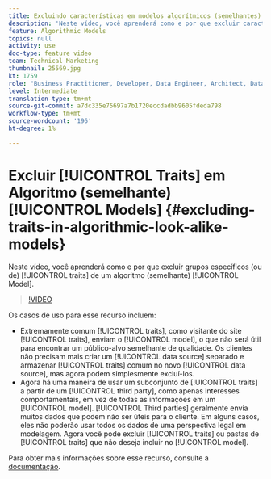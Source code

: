 ```yaml
---
title: Excluindo características em modelos algorítmicos (semelhantes)
description: 'Neste vídeo, você aprenderá como e por que excluir características específicas (ou grupos de) de um modelo algorítmico (semelhante). '
feature: Algorithmic Models
topics: null
activity: use
doc-type: feature video
team: Technical Marketing
thumbnail: 25569.jpg
kt: 1759
role: "Business Practitioner, Developer, Data Engineer, Architect, Data Architect, Administrator, Leader"
level: Intermediate
translation-type: tm+mt
source-git-commit: a7dc335e75697a7b1720eccdadbb9605fdeda798
workflow-type: tm+mt
source-wordcount: '196'
ht-degree: 1%

---
```



# Excluir [!UICONTROL Traits] em Algoritmo (semelhante) [!UICONTROL Models] {#excluding-traits-in-algorithmic-look-alike-models}

Neste vídeo, você aprenderá como e por que excluir grupos específicos (ou de) [!UICONTROL traits] de um algoritmo (semelhante) [!UICONTROL Model].

>[!VIDEO](https://video.tv.adobe.com/v/25569/?quality=12)

Os casos de uso para esse recurso incluem:

* Extremamente comum [!UICONTROL traits], como visitante do site [!UICONTROL traits], enviam o [!UICONTROL model], o que não será útil para encontrar um público-alvo semelhante de qualidade. Os clientes não precisam mais criar um [!UICONTROL data source] separado e armazenar [!UICONTROL traits] comum no novo [!UICONTROL data source], mas agora podem simplesmente excluí-los.
* Agora há uma maneira de usar um subconjunto de [!UICONTROL traits] a partir de um [!UICONTROL third party], como apenas interesses comportamentais, em vez de todas as informações em um [!UICONTROL model]. [!UICONTROL Third parties] geralmente envia muitos dados que podem não ser úteis para o cliente. Em alguns casos, eles não poderão usar todos os dados de uma perspectiva legal em modelagem. Agora você pode excluir [!UICONTROL traits] ou pastas de [!UICONTROL traits] que não deseja incluir no [!UICONTROL model].

Para obter mais informações sobre esse recurso, consulte a [documentação](https://marketing.adobe.com/resources/help/en_US/aam/trait-exclusion-algo-models.html).